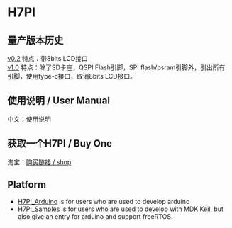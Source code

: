 # H7PI

## 量产版本历史
[v0.2](https://gitee.com/htctek/H7PI/tree/bf5159e9c3666d05ed6d5055ce2db61eb0288070) 特点：带8bits LCD接口    
[v1.0](https://gitee.com/htctek/H7PI/tree/e8b1aa18095ffa30b805f85c88335dfa602a2d0a) 特点：除了SD卡座，QSPI Flash引脚，SPI flash/psram引脚外，引出所有引脚，使用type-c接口，取消8bits LCD接口。


## 使用说明 / User Manual
中文：[使用说明](https://pinno.cc)


## 获取一个H7PI / Buy One
淘宝：[购买链接 / shop](https://item.taobao.com/item.htm?spm=a230r.1.14.18.71f35247DnH8yH&id=606908438435&ns=1&abbucket=14#detail)

## Platform
* [H7PI_Arduino](https://github.com/htctek/H7PI_Arduino) is for users who are used to develop arduino
* [H7PI_Samples](https://github.com/htctek/H7PI_Samples) is for users who are used to develop with MDK Keil, but also give an entry for arduino and support freeRTOS.


